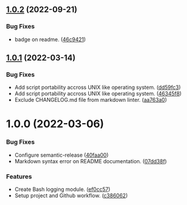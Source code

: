 ## [1.0.2](https://github.com/diablo02000/log4bash/compare/1.0.1...1.0.2) (2022-09-21)


### Bug Fixes

* badge on readme. ([46c9421](https://github.com/diablo02000/log4bash/commit/46c9421c2ecabf06dd48d3657ba6d4dfed6c2af9))

## [1.0.1](https://github.com/diablo02000/log4bash/compare/1.0.0...1.0.1) (2022-03-14)


### Bug Fixes

* Add script portability accross UNIX like operating system. ([dd59fc3](https://github.com/diablo02000/log4bash/commit/dd59fc3b8f7c1f93ac93e166e0605bf9f9aafeff))
* Add script portability accross UNIX like operating system. ([46345f8](https://github.com/diablo02000/log4bash/commit/46345f8d44d76de473df5f58eabd8e006d065f5e))
* Exclude CHANGELOG.md file from markdown linter. ([aa763a0](https://github.com/diablo02000/log4bash/commit/aa763a0d3654a2d933485de9d643abcf4a1738fa))

# 1.0.0 (2022-03-06)


### Bug Fixes

* Configure semantic-release ([40faa00](https://github.com/diablo02000/log4bash/commit/40faa0035aeadce2ab3090b77ac4fdcd30c3d7e8))
* Markdown syntax error on README documentation. ([07dd38f](https://github.com/diablo02000/log4bash/commit/07dd38fde716e6b4a8b548c9c6b3ee13fa62bd2e))


### Features

* Create Bash logging module. ([ef0cc57](https://github.com/diablo02000/log4bash/commit/ef0cc57fc2164cac419175a40feab20010543582))
* Setup project and Github workflow. ([c386062](https://github.com/diablo02000/log4bash/commit/c386062d36104e7b326543f695ade947b6287b72))
